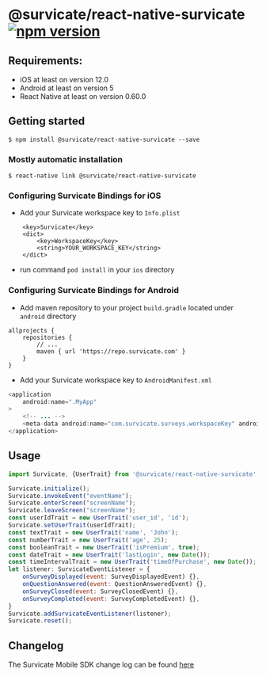 # @survicate/react-native-survicate [![npm version](https://badge.fury.io/js/%40survicate%2Freact-native-survicate.svg)](https://badge.fury.io/js/%40survicate%2Freact-native-survicate)

## Requirements:
- iOS at least on version 12.0
- Android at least on version 5
- React Native at least on version 0.60.0

## Getting started

`$ npm install @survicate/react-native-survicate --save`

### Mostly automatic installation

`$ react-native link @survicate/react-native-survicate`

### Configuring Survicate Bindings for iOS
- Add your Survicate workspace key to `Info.plist`
```
	<key>Survicate</key>
	<dict>
		<key>WorkspaceKey</key>
		<string>YOUR_WORKSPACE_KEY</string>
	</dict>
```
- run command `pod install` in your `ios` directory

### Configuring Survicate Bindings for Android

- Add maven repository to your project `build.gradle` located under `android` directory
```
allprojects {
    repositories {
        // ...
        maven { url 'https://repo.survicate.com' }
    }
}
```
- Add your Survicate workspace key to `AndroidManifest.xml`
```java
<application
    android:name=".MyApp"
>
    <!-- ... -->
    <meta-data android:name="com.survicate.surveys.workspaceKey" android:value="YOUR_WORKSPACE_KEY"/>
</application>
```

## Usage
```javascript
import Survicate, {UserTrait} from '@survicate/react-native-survicate';

Survicate.initialize();
Survicate.invokeEvent("eventName");
Survicate.enterScreen("screenName");
Survicate.leaveScreen("screenName");
const userIdTrait = new UserTrait('user_id', 'id');
Survicate.setUserTrait(userIdTrait);
const textTrait = new UserTrait('name', 'John');
const numberTrait = new UserTrait('age', 25);
const booleanTrait = new UserTrait('isPremium', true);
const dateTrait = new UserTrait('lastLogin', new Date());
const timeIntervalTrait = new UserTrait('timeOfPurchase', new Date());
let listener: SurvicateEventListener = {
    onSurveyDisplayed(event: SurveyDisplayedEvent) {},
    onQuestionAnswered(event: QuestionAnsweredEvent) {},
    onSurveyClosed(event: SurveyClosedEvent) {},
    onSurveyCompleted(event: SurveyCompletedEvent) {},
}
Survicate.addSurvicateEventListener(listener);
Survicate.reset();
```

## Changelog

The Survicate Mobile SDK change log can be found [here](https://developers.survicate.com/mobile-sdk/react-native/#changelog)
